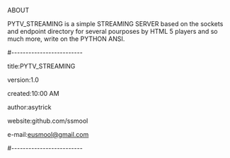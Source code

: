 ABOUT

PYTV_STREAMING is a simple STREAMING SERVER based on the sockets and endpoint directory for several pourposes by HTML 5 players and so much more, write on the PYTHON ANSI.

#-------------------------

title:PYTV_STREAMING

version:1.0

created:10:00 AM

author:asytrick

website:github.com/ssmool

e-mail:eusmool@gmail.com

#-------------------------
